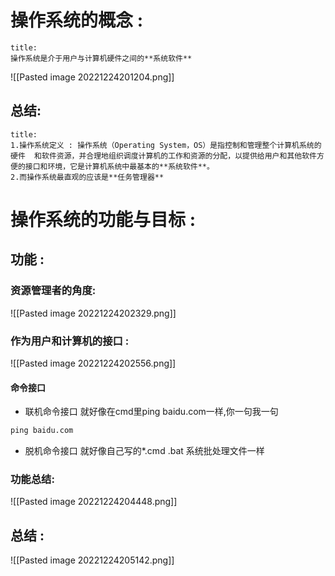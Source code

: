 # 操作系统的概念 :

```ad-note
title:
操作系统是介于用户与计算机硬件之间的**系统软件**
```

![[Pasted image 20221224201204.png]]

## 总结:
```ad-note
title:
1.操作系统定义 : 操作系统（Operating System，OS）是指控制和管理整个计算机系统的硬件  和软件资源，并合理地组织调度计算机的工作和资源的分配，以提供给用户和其他软件方便的接口和环境，它是计算机系统中最基本的**系统软件**。
2.而操作系统最直观的应该是**任务管理器**
```

# 操作系统的功能与目标 : 

## 功能 : 

### 资源管理者的角度:
![[Pasted image 20221224202329.png]]

### 作为用户和计算机的接口 : 
![[Pasted image 20221224202556.png]]
#### 命令接口
* 联机命令接口 就好像在cmd里ping baidu.com一样,你一句我一句
```cmd
ping baidu.com
```
* 脱机命令接口 就好像自己写的*.cmd  .bat 系统批处理文件一样

### 功能总结:
![[Pasted image 20221224204448.png]]
## 总结 :
![[Pasted image 20221224205142.png]]
